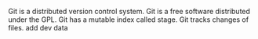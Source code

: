 Git is a distributed version control system.
Git is a free software distributed under the GPL.
Git has a mutable index called stage.
Git tracks changes of files.
add dev data
